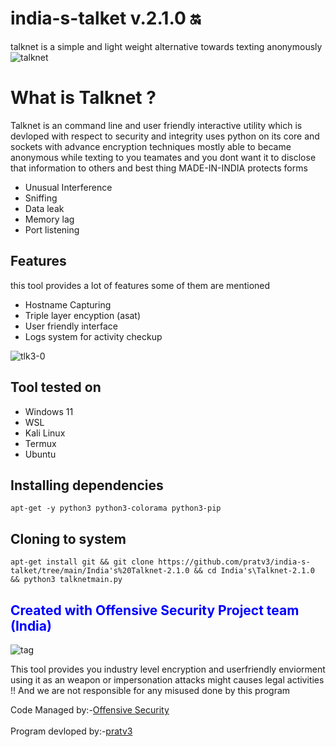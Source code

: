 # india-s-talket v.2.1.0 🔛
talknet is a simple and light weight alternative towards texting anonymously
![talknet](https://user-images.githubusercontent.com/74216667/236252295-aaa3d9a7-1190-4eae-9c34-1dddef3ee626.png)
# What is Talknet ?
<p>Talknet is an command line and user friendly interactive utility which is devloped with respect to security and integrity uses python on its core and sockets with advance encryption techniques mostly able to became anonymous while texting to you teamates and you dont want it to disclose that information to others
and best thing MADE-IN-INDIA protects forms</p>
  <ul>
     <li>Unusual Interference</li>
     <li>Sniffing</li>
     <li>Data leak</li>
     <li>Memory lag</li>
     <li>Port listening</li>
  </ul>
<h2>Features </h2>
<p> this tool provides a lot of features some of them are mentioned</p>
<ul>
  <li>Hostname Capturing</li>
  <li>Triple layer encyption (asat)</li>
  <li>User friendly interface</li>
  <li>Logs system for activity checkup</li>
</ul>

![tlk3-0](https://github.com/pratv3/india-s-talket/assets/74216667/f96fbf3e-53f9-4d49-bd53-e104921855cb)

<h2>Tool tested on</h2>
<ul>
  <li>Windows 11</li>
  <li>WSL</li>
  <li>Kali Linux</li>
  <li>Termux</li>
  <li>Ubuntu</li>
</ul>
<h2>Installing dependencies</h2>

```
apt-get -y python3 python3-colorama python3-pip
```
<h2>Cloning to system </h2>

```
apt-get install git && git clone https://github.com/pratv3/india-s-talket/tree/main/India's%20Talknet-2.1.0 && cd India's\Talknet-2.1.0 && python3 talknetmain.py
```

<h2><font color="blue">Created with Offensive Security Project team (India)</font></h2>

![tag](https://github.com/pratv3/india-s-talket/assets/74216667/c26b5c63-641f-411f-9eef-15dd450e8050)

<p>This tool provides you industry level encryption and userfriendly enviorment using it as an weapon or impersonation attacks might causes legal activities  !! And we are not responsible for any misused done by this program </p>
Code Managed by:-<a href="https://offsec.com">Offensive Security</a>
<br></br>
Program devloped by:-<a href="https://www.instagram.com/vyasprateek8/?hl=en">pratv3</a>

